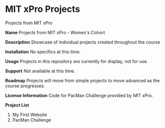 # MIT xPro Projects
 Projects from MIT xPro

**Name**
Projects from MIT xPro - Women's Cohort

**Description**
Showcase of individual projects created throughout the course

**Installation**
No specifics at this time.

**Usage**
Projects in this repository are currently for display, not for use.

**Support**
Not available at this time.

**Roadmap**
Projects will move from simple projects to move advanced as the course progresses.

**License Information**
Code for PacMan Challenge provided by MIT xPro.

**Project List**
1.  My First Website
2.  PacMan Challenge

